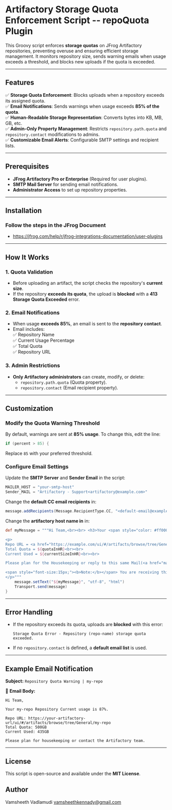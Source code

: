 # **Artifactory Storage Quota Enforcement Script -- repoQuota Plugin**

This Groovy script enforces **storage quotas** on JFrog Artifactory repositories, preventing overuse and ensuring efficient storage management. It monitors repository size, sends warning emails when usage exceeds a threshold, and blocks new uploads if the quota is exceeded.  

---

## **Features**  
✅ **Storage Quota Enforcement**: Blocks uploads when a repository exceeds its assigned quota.  
✅ **Email Notifications**: Sends warnings when usage exceeds **85% of the quota**.  
✅ **Human-Readable Storage Representation**: Converts bytes into KB, MB, GB, etc.  
✅ **Admin-Only Property Management**: Restricts `repository.path.quota` and `repository.contact` modifications to admins.  
✅ **Customizable Email Alerts**: Configurable SMTP settings and recipient lists.  

---

## **Prerequisites**  
- **JFrog Artifactory Pro or Enterprise** (Required for user plugins).  
- **SMTP Mail Server** for sending email notifications.  
- **Administrator Access** to set up repository properties.  

---

## **Installation**  

### **Follow the steps in the JFrog Document**  
- https://jfrog.com/help/r/jfrog-integrations-documentation/user-plugins  


---

## **How It Works**  

### **1. Quota Validation**  
- Before uploading an artifact, the script checks the repository's **current size**.  
- If the repository **exceeds its quota**, the upload is **blocked** with a **413 Storage Quota Exceeded** error.  

### **2. Email Notifications**  
- When usage **exceeds 85%**, an email is sent to the **repository contact**.  
- Email includes:  
  ✅ Repository Name  
  ✅ Current Usage Percentage  
  ✅ Total Quota  
  ✅ Repository URL  

### **3. Admin Restrictions**  
- **Only Artifactory administrators** can create, modify, or delete:  
  - `repository.path.quota` (Quota property).  
  - `repository.contact` (Email recipient property).  

---

## **Customization**  

### **Modify the Quota Warning Threshold**  
By default, warnings are sent at **85% usage**. To change this, edit the line:  
```groovy
if (percent > 85) {
```
Replace `85` with your preferred threshold.  

### **Configure Email Settings**  
Update the **SMTP Server** and **Sender Email** in the script:  
```groovy
MAILER_HOST = "your-smtp-host"
Sender_MAIL = "Artifactory - Support<artifactory@example.com>"
```
Change the **default CC email recipients** in:  
```groovy
message.addRecipients(Message.RecipientType.CC, "<default-email@example.com>")
```
Change the **artifactory host name in** in:  
```groovy
def myMessage = """Hi Team,<br><br> <h3>Your <span style="color: #ff0000">${repoKey}</span> Repository Current usage is <span style="color: #ff0000">${percent}%</span></h3>

<p>
Repo URL = <a href="https://example.com/ui/#/artifacts/browse/tree/General/${repoKey}">https://example.com/ui/#/artifacts/browse/tree/General/${repoKey}</a><br><br>
Total Quota = ${quotaInHR}<br><br>
Current Used = ${currentSizeInHR}<br><br>

Please plan for the Housekeeping or reply to this same Mail(<a href="mailto:artifactory@example.com">artifactory@example.com</a>) for more info and hassle free uploads.<br><br>

<span style="font-size:15px;"><b>Note:</b></span> You are receiving this mail because you were mentioned as a Repository Contact in the Artifactory for this Repository. If you are not aware of this or want to unsubscribe from the Mailing List please reach out to the Artifactory Administrator.
</p>"""
    message.setText("${myMessage}", "utf-8", "html")
    Transport.send(message)
}

```

---

## **Error Handling**  

- If the repository exceeds its quota, uploads are **blocked** with this error:  
  ```
  Storage Quota Error - Repository (repo-name) storage quota exceeded.
  ```
- If no `repository.contact` is defined, a **default email list** is used.

---

## **Example Email Notification**  

**Subject:** `Repository Quota Warning | my-repo`  

📧 **Email Body:**  
```
Hi Team,

Your my-repo Repository Current usage is 87%.

Repo URL: https://your-artifactory-url/ui/#/artifacts/browse/tree/General/my-repo
Total Quota: 500GB
Current Used: 435GB

Please plan for housekeeping or contact the Artifactory team.
```

---

## **License**  
This script is open-source and available under the **MIT License**.  

## **Author**  
Vamsheeth Vadlamudi
vamsheethkennady@gmail.com

